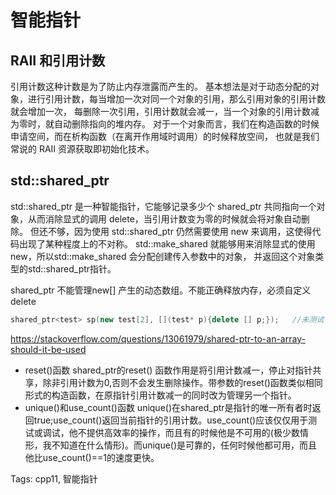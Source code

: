 # 智能指针

## RAII 和引用计数

引用计数这种计数是为了防止内存泄露而产生的。 基本想法是对于动态分配的对象，进行引用计数，每当增加一次对同一个对象的引用，那么引用对象的引用计数就会增加一次， 每删除一次引用，引用计数就会减一，当一个对象的引用计数减为零时，就自动删除指向的堆内存。
对于一个对象而言，我们在构造函数的时候申请空间，而在析构函数（在离开作用域时调用）的时候释放空间， 也就是我们常说的 RAII 资源获取即初始化技术。

## std::shared_ptr

std::shared_ptr 是一种智能指针，它能够记录多少个 shared_ptr 共同指向一个对象，从而消除显式的调用 delete，当引用计数变为零的时候就会将对象自动删除。
但还不够，因为使用 std::shared_ptr 仍然需要使用 new 来调用，这使得代码出现了某种程度上的不对称。
std::make_shared 就能够用来消除显式的使用 new，所以std::make_shared 会分配创建传入参数中的对象， 并返回这个对象类型的std::shared_ptr指针。

shared_ptr 不能管理new[] 产生的动态数组。不能正确释放内存，必须自定义delete

```cpp
shared_ptr<test> sp(new test[2], [](test* p){delete [] p;});   //未测试
```

https://stackoverflow.com/questions/13061979/shared-ptr-to-an-array-should-it-be-used

* reset()函数
  shared_ptr的reset() 函数作用是将引用计数减一，停止对指针共享，除非引用计数为0,否则不会发生删除操作。带参数的reset()函数类似相同形式的构造函数，在原指针引用计数减一的同时改为管理另一个指针。
* unique()和use_count()函数
  unique()在shared_ptr是指针的唯一所有者时返回true;use_count()返回当前指针的引用计数。use_count()应该仅仅用于测试或调试，他不提供高效率的操作，而且有的时候他是不可用的(极少数情形，我不知道在什么情形)。而unique()是可靠的，任何时候他都可用，而且他比use_count()==1的速度更快。

Tags:
  cpp11, 智能指针